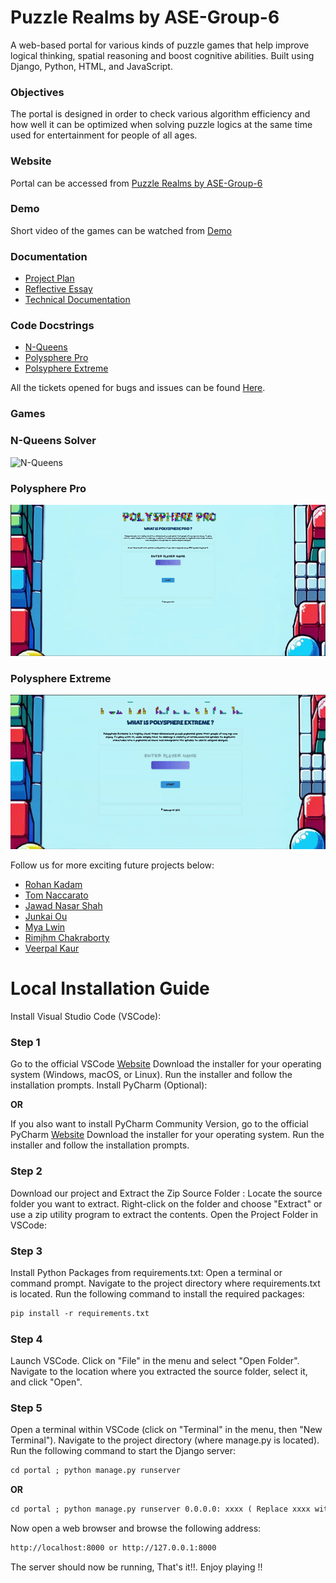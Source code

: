 # Puzzle Realms by ASE-Group-6
A web-based portal for various kinds of puzzle games that help improve logical thinking, spatial reasoning and boost cognitive abilities. Built using Django, Python, HTML, and JavaScript.

### Objectives
The portal is designed in order to check various algorithm efficiency and how well it can be optimized when solving puzzle logics at the same time used for entertainment for people of all ages.

### Website
Portal can be accessed from [Puzzle Realms by ASE-Group-6](http://portal.amanthapa.com.np)

### Demo
Short video of the games can be watched from [Demo](https://objectstorage.uk-london-1.oraclecloud.com/p/0bb5W0hwEnplJ7RNQzBcHZhx7DEEzJSlUNvr5kyVnzxL_l7gZ0x1sCKt24ivtAAH/n/lryugqbopb6d/b/thepercyj/o/promo/puzzle-preview.mp4)

### Documentation
- [Project Plan](./Documents/Project-Plan-Grp-6.pdf)
- [Reflective Essay](./Documents/947G5_Group_6_Reflective_Essay.pdf)
- [Technical Documentation](./portal/portal_app/static/portal_app/doc/technical.pdf)

### Code Docstrings
- [N-Queens](http://portal.amanthapa.com.np/nqueens/nqueens_doc/)
- [Polysphere Pro](http://portal.amanthapa.com.np/polysphere/polysphere_doc/)
- [Polsyphere Extreme](http://portal.amanthapa.com.np/polysphere3D/polysphere3D_doc/)

All the tickets opened for bugs and issues can be found [Here](https://github.com/thepercyj/ASE-Group-6/issues?q=is%3Aissue+is%3Aclosed).

### Games
### N-Queens Solver
![N-Queens](./portal/portal_app/static/portal_app/img/n-queens-demo.gif)
### Polysphere Pro
![Polysphere Pro](./portal/portal_app/static/portal_app/img/polysphere-pro-demo.gif)
### Polysphere Extreme
![Polysphere Extreme](./portal/portal_app/static/portal_app/img/kanoodle-extreme-demo.gif)

Follow us for more exciting future projects below:
- [Rohan Kadam](https://github.com/Rez27)
- [Tom Naccarato](https://github.com/tnaccarato)
- [Jawad Nasar Shah](https://github.com/jawadnasar)
- [Junkai Ou](https://github.com/JUNKAIOU)
- [Mya Lwin](https://github.com/Mya2328)
- [Rimjhm Chakraborty](https://github.com/Togotogo98)
- [Veerpal Kaur](https://github.com/veerpalkaur98)

# Local Installation Guide

Install Visual Studio Code (VSCode):

### Step 1  
Go to the official VSCode [Website](https://code.visualstudio.com/download)
Download the installer for your operating system (Windows, macOS, or Linux).
Run the installer and follow the installation prompts.
Install PyCharm (Optional):

**OR**

If you also want to install PyCharm Community Version, go to the official PyCharm [Website](https://code.visualstudio.com/download)
Download the installer for your operating system.
Run the installer and follow the installation prompts.

### Step 2
Download our project and Extract the Zip Source Folder :
Locate the source folder you want to extract.
Right-click on the folder and choose "Extract" or use a zip utility program to extract the contents.
Open the Project Folder in VSCode:

### Step 3
Install Python Packages from requirements.txt:
Open a terminal or command prompt.
Navigate to the project directory where requirements.txt is located.
Run the following command to install the required packages:
```markdown
pip install -r requirements.txt
```

### Step 4  
Launch VSCode.
Click on "File" in the menu and select "Open Folder".
Navigate to the location where you extracted the source folder, select it, and click "Open".

### Step 5  
Open a terminal within VSCode (click on "Terminal" in the menu, then "New Terminal").
Navigate to the project directory (where manage.py is located).
Run the following command to start the Django server:
```markdown
cd portal ; python manage.py runserver
```
**OR**
```markdown
cd portal ; python manage.py runserver 0.0.0.0: xxxx ( Replace xxxx with any port you want to use to run the server on aside from default 8000)
```

Now open a web browser and browse the following address:
```markdown
http://localhost:8000 or http://127.0.0.1:8000
```
The server should now be running, That's it!!. Enjoy playing !!
